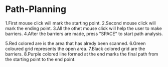# Path-Planning

1.First mouse click will mark the starting point.
2.Second mouse click will mark the ending point.
3.All the othet mouse click will help the user to make barriers.
4.After the barriers are made, press "SPACE" to start path analysis.

5.Red colored are is the area that has alredy been scanned.
6.Green coloured grid represents the open area.
7.Black colored grid are the barriers.
8.Purple colored line formed at the end marks the final path from the starting point to the end point.
